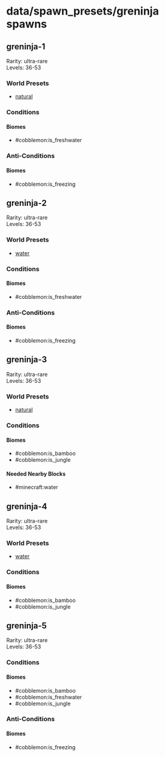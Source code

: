 # data/spawn_presets/greninja spawns  
  
## greninja-1  
Rarity: ultra-rare  
Levels: 36-53  
  
### World Presets  
* [natural](/data/world_presets/natural.md)  
  
### Conditions  
  
#### Biomes  
  * #cobblemon:is_freshwater
  
  
### Anti-Conditions  
  
#### Biomes  
  * #cobblemon:is_freezing
  
  
## greninja-2  
Rarity: ultra-rare  
Levels: 36-53  
  
### World Presets  
* [water](/data/world_presets/water.md)  
  
### Conditions  
  
#### Biomes  
  * #cobblemon:is_freshwater
  
  
### Anti-Conditions  
  
#### Biomes  
  * #cobblemon:is_freezing
  
  
## greninja-3  
Rarity: ultra-rare  
Levels: 36-53  
  
### World Presets  
* [natural](/data/world_presets/natural.md)  
  
### Conditions  
  
#### Biomes  
  * #cobblemon:is_bamboo
  * #cobblemon:is_jungle
  
  
#### Needed Nearby Blocks  
  * #minecraft:water
  
  
## greninja-4  
Rarity: ultra-rare  
Levels: 36-53  
  
### World Presets  
* [water](/data/world_presets/water.md)  
  
### Conditions  
  
#### Biomes  
  * #cobblemon:is_bamboo
  * #cobblemon:is_jungle
  
  
## greninja-5  
Rarity: ultra-rare  
Levels: 36-53  
  
### Conditions  
  
#### Biomes  
  * #cobblemon:is_bamboo
  * #cobblemon:is_freshwater
  * #cobblemon:is_jungle
  
  
### Anti-Conditions  
  
#### Biomes  
  * #cobblemon:is_freezing
  
